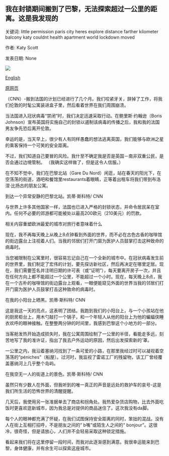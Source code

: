 ## 我在封锁期间搬到了巴黎，无法探索超过一公里的距离。这是我发现的

关键词: little permission paris city heres explore distance farther kilometer balcony katy couldnt health apartment world lockdown moved

作者: Katy Scott

发表日期: None

![](https://cdn.cnn.com/cnnnext/dam/assets/200331173846-lockdown-paris-balcony-super-tease.jpg)

[English](I%20moved%20to%20Paris%20during%20lockdown%20and%20couldn%27t%20explore%20farther%20than%20a%20kilometer.%20Here%27s%20what%20I%20found.md)

[原网页](https://edition.cnn.com/travel/article/london-to-paris-lockdown-move/index.html)

（CNN）-搬到法国的计划已经进行了几个月。我们咬紧牙关，辞掉了工作，将我们伦敦的时髦公寓装进盒子里，然后看着世界在我们周围崩溃。

当法国进入冠状病毒“禁闭”时，我们决定迅速采取行动。在鲍里斯·约翰逊（Boris Johnson）宣布英国将实施自己的封锁以遏制该病毒的传播之后，我和我的法国男友争先恐后离开伦敦。

幸运的是，当天早上，很少有人有同样愚蠢的想法逃离英国，我们能够与欧洲之星的乘客保持一个可笑的安全距离。

不过，我们知道自己要冒的风险。我什至不确定我是否是英国－南非双重公民，是否会通过边境管制。 （我确实这样做了，但是这令人信服。）

在不知不觉中，我们在巴黎北站（Gare Du Nord）闲逛，站在春天的阳光下，在空荡荡的街道，酒吧和餐馆里restaurants着眼睛，正等着出租车将我们带到布洛涅·比扬古的朋友公寓。

到达一个异常安静的巴黎北站。凯蒂·斯科特/ CNN

与世界上许多其他国家一样，法国也已进入严格的封锁状态，并命令居民呆在室内。任何不必要的郊游都可能被处以最高200欧元（210美元）的罚款。

相关内容重塑欧洲最爱的城市对旅行者意味着什么





现在，我不再每天晚上从晚上8点钟看到外面的世界，而不必在古色古香的咖啡馆的街边露台上注视着人们。当我的邻居们打开门窗为医护人员鼓掌打击这种致命的病毒时。

当您被限制在公寓里时，很容易忘记自己在一个全新的城市中。在冠状病毒发生前的世界里，我们制定了宏伟的计划，要先探访新社区，然后再决定在哪里定居。现在，我们需要签名并注明日期的许可表（或“证明”），每天要离开房子一次，并且在任何方向上都不能超过一个公里，不能超过一个小时。现在，每天晚上8点，我在一个古朴的咖啡馆的街边露台上观看，一眼便能窥见外面的世界当我的邻居们打开门窗为医护人员鼓掌打击这种致命的病毒时。

在我的小阳台上晒黑。凯蒂·斯科特/ CNN

这是我这一天的亮点，这表明了团结。我跑到我们的小阳台上，与一个小孩站在他的厨房柜台上，用木勺敲打一个锅子，和一个年轻人从他的阳台上为他的蝙蝠侠睡衣欢呼的眼神接触。在整整两分钟的时间里，我感到巴黎这个小地方的一部分。

当客舱发热开始造成损失时，我在公寓周围绘制了一公里的半径，看能走多远，刻苦地写了我的准许证，指出了我去户外运动的原因，然后出发探索新的'罩。

一公里之内，我沿着塞纳河找到了一条可爱的小路，在那里我经过时可以凝视着空荡荡的“péniches”（船屋）。过河时，我监视了雷诺工厂的残留物，该工厂曾经覆盖塞纳河上几乎整个岛屿。

在我空无一人的街道上的景色。凯蒂·斯科特/ CNN

虽然只有少数人在外面，但我听到的唯一真正的声音是远处的救护车的哀号-这是我们所生活的恐怖世界的清醒提醒。

几天后，我使用另一张准据单去了商店和拐角处。我热爱杂货店购物，比去外面吃饭时更喜欢逛新城市，因为我总是对提供的商品迷住了。这次我没有da脚。

每个人的眼神都充满了怀疑，在我们试图保持安全距离的同时，笨拙的混战。没有人在街上互相打招呼，不是朋友之间的“ b嘴”或陌生人之间的“ bonjour”。这很冷，很奇怪，但是请放心，人们并不会轻易采取这种锁定措施。

看起来我们将在这里停留一段时间，而我对此逐渐感到满意。我很幸运能来到巴黎，身体健康，并有余生可以探索这座城市。